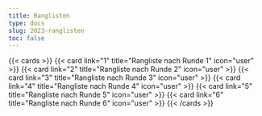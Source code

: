 ```yaml
---
title: Ranglisten
type: docs
slug: 2023-ranglisten
toc: false
---
```


{{< cards >}}
{{< card link="1" title="Rangliste nach Runde 1" icon="user" >}}
{{< card link="2" title="Rangliste nach Runde 2" icon="user" >}}
{{< card link="3" title="Rangliste nach Runde 3" icon="user" >}}
{{< card link="4" title="Rangliste nach Runde 4" icon="user" >}}
{{< card link="5" title="Rangliste nach Runde 5" icon="user" >}}
{{< card link="6" title="Rangliste nach Runde 6" icon="user" >}}
{{< /cards >}}